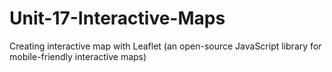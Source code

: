 # Unit-17-Interactive-Maps
Creating interactive map with Leaflet (an open-source JavaScript library for mobile-friendly interactive maps)
